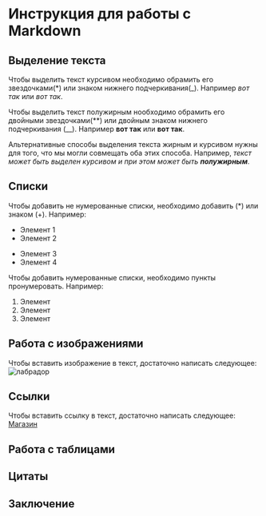 # Инструкция для работы с Markdown
##  Выделение текста

Чтобы выделить текст курсивом необходимо обрамить его звездочками(*) или знаком нижнего подчеркивания(_). Например *вот так* или _вот так_. 

Чтобы выделить текст полужирным нообходимо обрамить его двойными звездочками(**) или двойным знаком нижнего подчеркивания (__). Например **вот так** или __вот так__.

Альтернативные способы выделения текста жирным и курсивом нужны для того, что мы могли совмещать оба этих способа. Например, _текст может быть выделен курсивом и при этом может быть **полужирным**_.

## Списки

Чтобы добавить не нумерованные списки, необходимо добавить (*) или знаком (+). Например:
* Элемент 1
* Элемент 2
+ Элемент 3
+ Элемент 4

Чтобы добавить нумерованные списки, необходимо пункты пронумеровать. Например:
1. Элемент
2. Элемент
3. Элемент


## Работа с изображениями

Чтобы вставить изображение в текст, достаточно написать следующее:
![лабрадор](Labrodor.jpg.png)

## Ссылки

Чтобы вставить ссылку в текст, достаточно написать следующее:
[Магазин](https://www.mvideo.ru/)

## Работа с таблицами

## Цитаты

## Заключение

